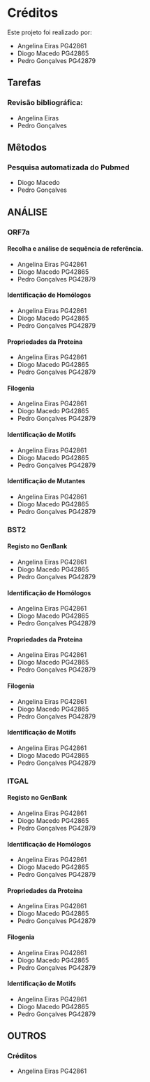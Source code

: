 # Créditos

Este projeto foi realizado por:
- Angelina Eiras PG42861
- Diogo Macedo PG42865
- Pedro Gonçalves PG42879

## Tarefas

### Revisão bibliográfica:
- Angelina Eiras
- Pedro Gonçalves



## Mêtodos

### Pesquisa automatizada do Pubmed
- Diogo Macedo
- Pedro Gonçalves



## ANÁLISE

### ORF7a

#### Recolha e análise de sequência de referência.
- Angelina Eiras PG42861
- Diogo Macedo PG42865
- Pedro Gonçalves PG42879

#### Identificação de Homólogos
- Angelina Eiras PG42861
- Diogo Macedo PG42865
- Pedro Gonçalves PG42879

#### Propriedades da Proteína
- Angelina Eiras PG42861
- Diogo Macedo PG42865
- Pedro Gonçalves PG42879

#### Filogenia
- Angelina Eiras PG42861
- Diogo Macedo PG42865
- Pedro Gonçalves PG42879

#### Identificação de Motifs
- Angelina Eiras PG42861
- Diogo Macedo PG42865
- Pedro Gonçalves PG42879

#### Identificação de Mutantes
- Angelina Eiras PG42861
- Diogo Macedo PG42865
- Pedro Gonçalves PG42879


### BST2

#### Registo no GenBank
- Angelina Eiras PG42861
- Diogo Macedo PG42865
- Pedro Gonçalves PG42879

#### Identificação de Homólogos
- Angelina Eiras PG42861
- Diogo Macedo PG42865
- Pedro Gonçalves PG42879

#### Propriedades da Proteína
- Angelina Eiras PG42861
- Diogo Macedo PG42865
- Pedro Gonçalves PG42879

#### Filogenia
- Angelina Eiras PG42861
- Diogo Macedo PG42865
- Pedro Gonçalves PG42879

#### Identificação de Motifs
- Angelina Eiras PG42861
- Diogo Macedo PG42865
- Pedro Gonçalves PG42879


### ITGAL

#### Registo no GenBank
- Angelina Eiras PG42861
- Diogo Macedo PG42865
- Pedro Gonçalves PG42879

#### Identificação de Homólogos
- Angelina Eiras PG42861
- Diogo Macedo PG42865
- Pedro Gonçalves PG42879

#### Propriedades da Proteína
- Angelina Eiras PG42861
- Diogo Macedo PG42865
- Pedro Gonçalves PG42879

#### Filogenia
- Angelina Eiras PG42861
- Diogo Macedo PG42865
- Pedro Gonçalves PG42879

#### Identificação de Motifs
- Angelina Eiras PG42861
- Diogo Macedo PG42865
- Pedro Gonçalves PG42879



## OUTROS

### Créditos
- Angelina Eiras PG42861